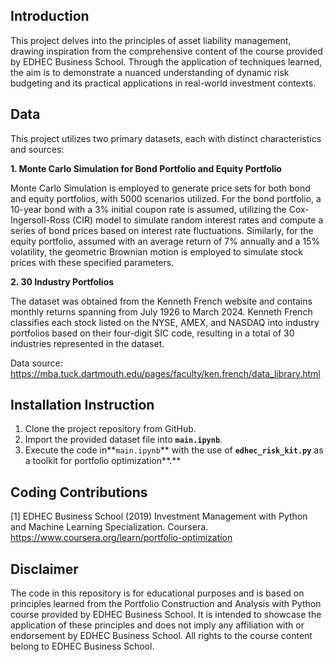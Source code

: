 ## Introduction

This project delves into the principles of asset liability management, drawing inspiration from the comprehensive content of the course provided by EDHEC Business School. Through the application of techniques learned, the aim is to demonstrate a nuanced understanding of dynamic risk budgeting and its practical applications in real-world investment contexts.

## Data

This project utilizes two primary datasets, each with distinct characteristics and sources:

**1. Monte Carlo Simulation for Bond Portfolio and Equity Portfolio**

Monte Carlo Simulation is employed to generate price sets for both bond and equity portfolios, with 5000 scenarios utilized. For the bond portfolio, a 10-year bond with a 3% initial coupon rate is assumed, utilizing the Cox-Ingersoll-Ross (CIR) model to simulate random interest rates and compute a series of bond prices based on interest rate fluctuations. Similarly, for the equity portfolio, assumed with an average return of 7% annually and a 15% volatility, the geometric Brownian motion is employed to simulate stock prices with these specified parameters.

**2. 30 Industry Portfolios**

The dataset was obtained from the Kenneth French website and contains monthly returns spanning from July 1926 to March 2024. Kenneth French classifies each stock listed on the NYSE, AMEX, and NASDAQ into industry portfolios based on their four-digit SIC code, resulting in a total of 30 industries represented in the dataset.

Data source: https://mba.tuck.dartmouth.edu/pages/faculty/ken.french/data_library.html

## Installation Instruction

1. Clone the project repository from GitHub.
2. Import the provided dataset file into **`main.ipynb`**.
3. Execute the code in**`main.ipynb`** with the use of **`edhec_risk_kit.py`** as a toolkit for portfolio optimization**.**

## Coding Contributions

[1] EDHEC Business School (2019) Investment Management with Python and Machine Learning Specialization. Coursera. https://www.coursera.org/learn/portfolio-optimization

## Disclaimer

The code in this repository is for educational purposes and is based on principles learned from the Portfolio Construction and Analysis with Python course provided by EDHEC Business School. It is intended to showcase the application of these principles and does not imply any affiliation with or endorsement by EDHEC Business School. All rights to the course content belong to EDHEC Business School.